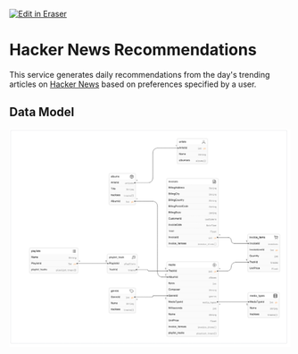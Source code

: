 <p><a target="_blank" href="https://app.eraser.io/workspace/iUbgPn0LujLyI8WCthR4" id="edit-in-eraser-github-link"><img alt="Edit in Eraser" src="https://firebasestorage.googleapis.com/v0/b/second-petal-295822.appspot.com/o/images%2Fgithub%2FOpen%20in%20Eraser.svg?alt=media&amp;token=968381c8-a7e7-472a-8ed6-4a6626da5501"></a></p>

# Hacker News Recommendations
This service generates daily recommendations from the day's trending articles on [﻿Hacker News](https://news.ycombinator.com/) based on preferences specified by a user.

## Data Model


![Figure 1](/.eraser/iUbgPn0LujLyI8WCthR4___reS6fUv66LcKWYn8yV2OvCPvwSm2___---figure---KEUTb2WnbuU93I8BO8xWf---figure---qPLfaXu6yd2fW4NzABwYXA.png "Figure 1")




<!--- Eraser file: https://app.eraser.io/workspace/iUbgPn0LujLyI8WCthR4 --->